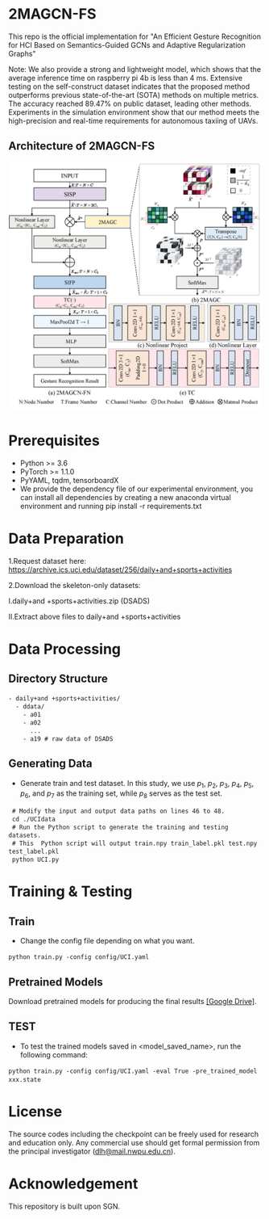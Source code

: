 # 2MAGCN-FS
This repo is the official implementation for "An Efficient Gesture Recognition for HCI Based on Semantics-Guided GCNs and Adaptive Regularization Graphs"

Note:  We also provide a strong and lightweight model, which shows that the average inference time on raspberry pi 4b is less than 4 ms. Extensive testing on the self-construct dataset indicates that the proposed method outperforms previous state-of-the-art (SOTA) methods on multiple metrics. The accuracy reached 89.47\% on public dataset, leading other methods. Experiments in the simulation environment show that our method meets the high-precision and real-time requirements for autonomous taxiing of UAVs.
## Architecture of 2MAGCN-FS
![image](src/pic3.png)

# Prerequisites

- Python >= 3.6
- PyTorch >= 1.1.0
- PyYAML, tqdm, tensorboardX
- We provide the dependency file of our experimental environment, you can install all dependencies by creating a new anaconda virtual environment and running pip install -r requirements.txt 

# Data Preparation



1.Request dataset here: https://archive.ics.uci.edu/dataset/256/daily+and+sports+activities


2.Download the skeleton-only datasets:


   Ⅰ.daily+and +sports+activities.zip (DSADS)

   Ⅱ.Extract above files to daily+and +sports+activities

# Data Processing

## Directory Structure

```
- daily+and +sports+activities/
  - ddata/
    - a01
    - a02
      ...
    - a19 # raw data of DSADS

```

## Generating Data

- Generate train and test dataset. In this study, we use $p_1$, $p_2$, $p_3$, $p_4$, $p_5$, $p_6$, and $p_7$ as the training set, while $p_8$ serves as the test set.

```
 # Modify the input and output data paths on lines 46 to 48.
 cd ./UCIdata
 # Run the Python script to generate the training and testing datasets.
 # This  Python script will output train.npy train_label.pkl test.npy test_label.pkl
 python UCI.py
```



# Training & Testing

## Train

- Change the config file depending on what you want.

```python train.py -config config/UCI.yaml ```

## Pretrained Models

Download pretrained models for producing the final results [[Google Drive]](https://drive.google.com/drive/folders/1YI-4TdKMhfesqc1alfhbV0POiQqKf9A3?usp=sharing).

## TEST

- To test the trained models saved in <model_saved_name>, run the following command:

```python train.py -config config/UCI.yaml -eval True -pre_trained_model xxx.state ```


# License

The source codes including the checkpoint can be freely used for research and education only. Any commercial use should get formal permission from the principal investigator (dlh@mail.nwpu.edu.cn).

# Acknowledgement

This repository is built upon SGN.
